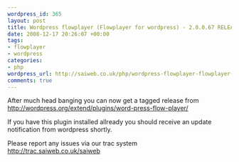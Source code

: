 ```yaml
--- 
wordpress_id: 365
layout: post
title: Wordpress flowplayer (Flowplayer for wordpress) - 2.0.0.67 RELEASED!
date: 2008-12-17 20:26:07 +00:00
tags: 
- flowplayer
- wordpress
categories: 
- php
wordpress_url: http://saiweb.co.uk/php/wordpress-flowplayer-flowplayer-for-wordpress-20067-released
comments: true
---
```

After much head banging you can now get a tagged release from <a href="http://wordpress.org/extend/plugins/word-press-flow-player/">http://wordpress.org/extend/plugins/word-press-flow-player/</a>

If you have this plugin installed allready you should receive an update notification from wordpress shortly.

Please report any issues via our trac system <a href="http://trac.saiweb.co.uk/saiweb">http://trac.saiweb.co.uk/saiweb</a>
